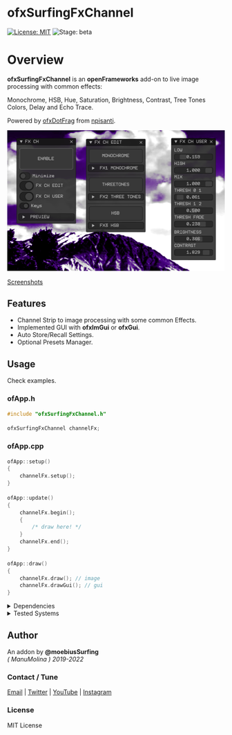 ofxSurfingFxChannel
=============================
[![License: MIT](https://img.shields.io/badge/License-MIT-yellow.svg)](https://opensource.org/licenses/MIT)
![Stage: beta](https://img.shields.io/badge/-alpha-red)

# Overview

**ofxSurfingFxChannel** is an **openFrameworks** add-on to live image processing with common effects:  

Monochrome, HSB, Hue, Saturation, Brightness, Contrast, Tree Tones Colors, Delay and Echo Trace.

Powered by [ofxDotFrag](https://github.com/npisanti/ofxDotFrag) from [npisanti](https://github.com/npisanti).

![](/examples/1_BasicNoPresets/Capture.PNG)

[Screenshots](https://github.com/moebiussurfing/ofxSurfingFxChannel/blob/master/examples/README.md)  

## Features
- Channel Strip to image processing with some common Effects.
- Implemented GUI with **ofxImGui** or **ofxGui**.
- Auto Store/Recall Settings.
- Optional Presets Manager.

## Usage
Check examples.  

### ofApp.h
```.cpp
#include "ofxSurfingFxChannel.h"

ofxSurfingFxChannel channelFx;
```

### ofApp.cpp
```.cpp
ofApp::setup()
{
	channelFx.setup();
}

ofApp::update()
{
	channelFx.begin();
	{
		/* draw here! */
	}
	channelFx.end();
}

ofApp::draw()
{
	channelFx.draw(); // image
	channelFx.drawGui(); // gui
}
```

<details>
  <summary>Dependencies</summary>
  <p>

* [ofxSurfingImGui](https://github.com/moebiussurfing/ofxSurfingImGui)  
* [ofxSurfingHelpers](https://github.com/moebiussurfing/ofxSurfingHelpers)  
* [ofxImGui](https://github.com/Daandelange/ofxImGui/) / _Optional. FORK from @Daandelange_  
* [ofxSurfingPresets](https://github.com/moebiussurfing/ofxSurfingPresets) / _Optional._  
* ofxGui / _Optional. Core_  

The below add-ons are already packed into **OF_ADDON/libs/**.  
No need to add them manually with the **OF PROJECT GENERATOR**:    
* [ofxDotFrag](https://github.com/npisanti/ofxDotFrag) 
  </p>
</details>

<details>
  <summary>Tested Systems</summary>
  <p>

  - **Windows 10** / **VS 2017-2022** / **OF ~0.11-0.12**
  </p>
</details>

## Author
An addon by **@moebiusSurfing**  
*( ManuMolina ) 2019-2022*  

### Contact / Tune
<p>
<a href="mailto:moebiussurfing@gmail.com" target="_blank">Email</a> |
<a href="https://twitter.com/moebiusSurfing/" rel="nofollow">Twitter</a> | 
<a href="https://www.youtube.com/moebiusSurfing" rel="nofollow">YouTube</a> | 
<a href="https://www.instagram.com/moebiusSurfing/" rel="nofollow">Instagram</a> 
</p>

### License
MIT License